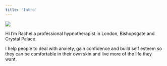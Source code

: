 ```yaml
---
title: 'Intro'
---
```


<img class="img-fluid" src="/uploads/final logo.png">

<br />

Hi I’m Rachel a professional hypnotherapist in London,  Bishopsgate and Crystal Palace.

I help people to deal with anxiety, gain confidence and build self esteem so they can be comfortable in their own skin and live more of the life they want.
